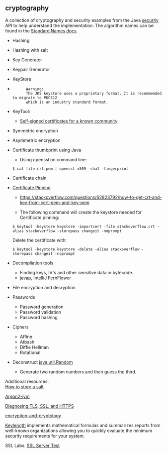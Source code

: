 ## cryptography
A collection of cryptography and security examples from the Java 
[security](https://docs.oracle.com/en/java/javase/11/docs/api/java.base/java/security/package-summary.html) 
API to help understand the implementation. The algorithm names can be found in the 
[Standard Names docs](https://docs.oracle.com/en/java/javase/11/docs/specs/security/standard-names.html).

* Hashing

* Hashing with salt

* Key Generator

* Keypair Generator

* KeyStore
* ```
        Warning:
        The JKS keystore uses a proprietary format. It is recommended to migrate to PKCS12 
        which is an industry standard format.
    ```

* KeyTool:
  * [Self-signed certificates for a known community](https://blogs.oracle.com/java-platform-group/self-signed-certificates-for-a-known-community)

* Symmetric encryption

* Asymmetric encryption

* Certificate thumbprint using Java
    * Using openssl on command line:
    ```
    $ cat file.crt.pem | openssl x509 -sha1 -fingerprint
    ```

* Certificate chain

* [Certificate Pinning](https://docs.broadcom.com/doc/certificate-pinning-en)

    * https://stackoverflow.com/questions/62823792/how-to-get-crt-and-key-from-cert-pem-and-key-pem

    * The following command will create the keystore needed for Certificate pinning:
    ```
    $ keytool -keystore keystore -importcert -file stackoverflow.crt -alias stackoverflow -storepass changeit -noprompt
    ```
    Delete the certificate with:
    ```
    $ keytool -keystore keystore -delete -alias stackoverflow -storepass changeit -noprompt
    ```

* Decompliation tools
  * Finding keys, IV's and other sensitive data in bytecode.
  * javap, IntelliJ FernFlower

* File encryption and decryption

* Passwords
  * Password generation
  * Password validation
  * Password hashing

* Ciphers
  * Affine
  * Atbash
  * Diffie Hellman
  * Rotational

* Deconstruct [java.util.Random](https://hg.openjdk.java.net/jdk8/jdk8/jdk/file/tip/src/share/classes/java/util/Random.java)
  * Generate two random numbers and then guess the third.

Additional resources:<br>
[How to store a salt](https://security.stackexchange.com/questions/17421/how-to-store-salt)

[Argon2-jvm](https://github.com/phxql/argon2-jvm)

[Diagnosing TLS, SSL, and HTTPS](https://blogs.oracle.com/java-platform-group/diagnosing-tls,-ssl,-and-https)

[encryption-and-cryptology](https://security.stackexchange.com/questions/2202/lessons-learned-and-misconceptions-regarding-encryption-and-cryptology)

[Keylength](https://www.keylength.com/) implements mathematical formulas and summarizes reports 
from well-known organizations allowing you to quickly evaluate the minimum security requirements for your system.

SSL Labs.
[SSL Server Test](https://www.ssllabs.com/ssltest/)

